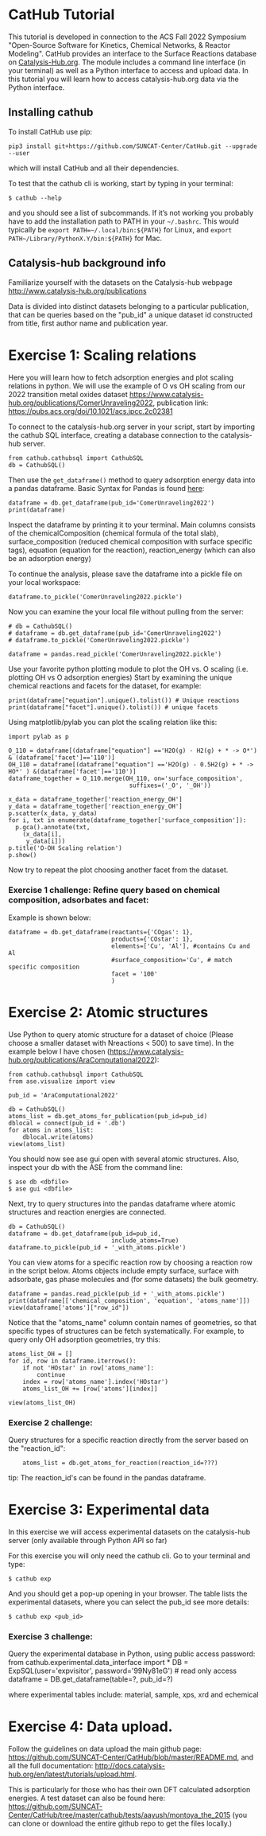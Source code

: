 # CatHub Tutorial

This tutorial is developed in connection to the ACS Fall 2022 Symposium "Open-Source Software for Kinetics, Chemical Networks, & Reactor Modeling".  CatHub provides an interface to the Surface Reactions database on [Catalysis-Hub.org](http://www.catalysis-hub.org). The module includes a command line interface (in your terminal) as well as a Python interface to access and upload data. In this tutorial you will learn how to access catalysis-hub.org data via the Python interface.


## Installing cathub
To install CatHub use pip:

    pip3 install git+https://github.com/SUNCAT-Center/CatHub.git --upgrade --user

which will install CatHub and all their dependencies.

To test that the cathub cli is working, start by typing in your terminal:

    $ cathub --help

and you should see a list of subcommands. If it’s not working you probably have to add the installation path to PATH in your `~/.bashrc`. This would typically be `export PATH=~/.local/bin:${PATH}` for Linux, and `export PATH~/Library/PythonX.Y/bin:${PATH}` for Mac.

## Catalysis-hub background info
Familiarize yourself with the datasets on the Catalysis-hub webpage http://www.catalysis-hub.org/publications

Data is divided into distinct datasets belonging to a particular publication, that can be queries based on the "pub_id"  a unique dataset id constructed from title, first author name and publication year.

# Exercise 1: Scaling relations
Here you will learn how to fetch adsorption energies and plot scaling relations in python. We will use the example of O vs OH scaling from our 2022 transition metal oxides dataset https://www.catalysis-hub.org/publications/ComerUnraveling2022, publication link: https://pubs.acs.org/doi/10.1021/acs.jpcc.2c02381


To connect to the catalysis-hub.org server in your script, start by importing the cathub SQL interface, creating a database connection to the catalysis-hub server.

    from cathub.cathubsql import CathubSQL
    db = CathubSQL()

Then use the `get_dataframe()` method to query adsorption energy data into a pandas dataframe. Basic Syntax for Pandas is found [here](https://pandas.pydata.org/pandas-docs/stable/getting_started/intro_tutorials/03_subset_data.html#min-tut-03-subset):

    dataframe = db.get_dataframe(pub_id='ComerUnraveling2022')
    print(dataframe)

Inspect the dataframe by printing it to your terminal. Main columns consists of the chemicalComposition (chemical formula of the total slab), surface_composition (reduced chemical composition with surface specific tags), equation (equation for the reaction), reaction_energy (which can also be an adsorption energy)

To continue the analysis, please save the dataframe into a pickle file on your local workspace:

    dataframe.to_pickle('ComerUnraveling2022.pickle')

Now you can examine the your local file without pulling from the server:

    # db = CathubSQL()
    # dataframe = db.get_dataframe(pub_id='ComerUnraveling2022')
    # dataframe.to_pickle('ComerUnraveling2022.pickle')

    dataframe = pandas.read_pickle('ComerUnraveling2022.pickle')

Use your favorite python plotting module to plot the OH vs. O scaling (i.e. plotting OH vs O adsorption energies) Start by examining the unique chemical reactions and facets for the dataset, for example:

    print(dataframe["equation"].unique().tolist()) # Unique reactions
    print(dataframe["facet"].unique().tolist()) # unique facets


Using matplotlib/pylab you can plot the scaling relation like this:

    import pylab as p

    O_110 = dataframe[(dataframe["equation"] =='H2O(g) - H2(g) + * -> O*') & (dataframe['facet']=='110')]
    OH_110 = dataframe[(dataframe["equation"] =='H2O(g) - 0.5H2(g) + * -> HO*' ) &(dataframe['facet']=='110')]
    dataframe_together = O_110.merge(OH_110, on='surface_composition',
                                      suffixes=('_O', '_OH'))

    x_data = dataframe_together['reaction_energy_OH']
    y_data = dataframe_together['reaction_energy_OH']
    p.scatter(x_data, y_data)
    for i, txt in enumerate(dataframe_together['surface_composition']):
      p.gca().annotate(txt,
        (x_data[i],
         y_data[i]))
    p.title('O-OH Scaling relation')
    p.show()


Now try to repeat the plot choosing another facet from the dataset.

### Exercise 1 challenge: Refine query based on chemical composition, adsorbates and facet:

Example is shown below:

    dataframe = db.get_dataframe(reactants={'COgas': 1},
                                 products={'COstar': 1},
                                 elements=['Cu', 'Al'], #contains Cu and Al
                                 #surface_composition='Cu', # match specific composition
                                 facet = '100'
                                 )


# Exercise 2: Atomic structures

Use Python to query atomic structure for a dataset of choice (Please choose a smaller dataset with Nreactions < 500) to save time). In the example below I have chosen (https://www.catalysis-hub.org/publications/AraComputational2022):

    from cathub.cathubsql import CathubSQL
    from ase.visualize import view

    pub_id = 'AraComputational2022'

    db = CathubSQL()
    atoms_list = db.get_atoms_for_publication(pub_id=pub_id)
    dblocal = connect(pub_id + '.db')
    for atoms in atoms_list:
        dblocal.write(atoms)
    view(atoms_list)

You should now see ase gui open with several atomic structures. Also, inspect your db with the ASE from the command line:

    $ ase db <dbfile>
    $ ase gui <dbfile>

Next, try to query structures into the pandas dataframe where atomic structures and reaction energies are connected.

    db = CathubSQL()
    dataframe = db.get_dataframe(pub_id=pub_id,
                                 include_atoms=True)
    dataframe.to_pickle(pub_id + '_with_atoms.pickle')


You can view atoms for a specific reaction row by choosing a reaction row in the script below. Atoms objects include empty surface, surface with adsorbate, gas phase molecules and (for some datasets) the bulk geometry.

    dataframe = pandas.read_pickle(pub_id + '_with_atoms.pickle')
    print(dataframe[['chemical_composition', 'equation', 'atoms_name']])
    view(dataframe['atoms']["row_id"])

Notice that the "atoms_name" column contain names of geometries, so that specific types of structures can be fetch systematically. For example, to query only OH adsorption geometries, try this:

    atoms_list_OH = []
    for id, row in dataframe.iterrows():
        if not 'HOstar' in row['atoms_name']:
            continue
        index = row['atoms_name'].index('HOstar')
        atoms_list_OH += [row['atoms'][index]]

    view(atoms_list_OH)


### Exercise 2 challenge:
Query structures for a specific reaction directly from the server based
on the "reaction_id":

        atoms_list = db.get_atoms_for_reaction(reaction_id=???)

tip: The reaction_id's can be found in the pandas dataframe.


# Exercise 3: Experimental data

In this exercise we will access experimental datasets on the catalysis-hub server
(only available through Python API so far)

For this exercise you will only need the cathub cli. Go to your terminal and type:

    $ cathub exp

And you should get a pop-up opening in your browser. The table lists the
experimental datasets, where you can select the pub_id see more details:

    $ cathub exp <pub_id>


### Exercise 3 challenge:

Query the experimental database in Python, using public access password:
    from cathub.experimental.data_interface import *
    DB = ExpSQL(user='expvisitor', password='99Ny81eG') # read only access
    dataframe = DB.get_dataframe(table=?, pub_id=?)

where experimental tables include: material, sample, xps, xrd and echemical


# Exercise 4: Data upload.

Follow the guidelines on data upload the main github page: https://github.com/SUNCAT-Center/CatHub/blob/master/README.md, and all the full documentation: http://docs.catalysis-hub.org/en/latest/tutorials/upload.html.

This is particularly for those who has their own DFT calculated adsorption energies. A test dataset can also be found here: https://github.com/SUNCAT-Center/CatHub/tree/master/cathub/tests/aayush/montoya_the_2015 (you can clone or download the entire github repo to get the files locally.)
